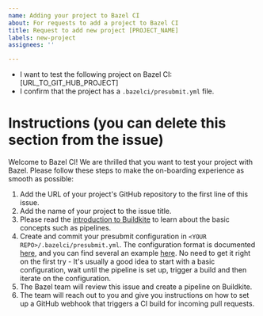 ```yaml
---
name: Adding your project to Bazel CI
about: For requests to add a project to Bazel CI
title: Request to add new project [PROJECT_NAME]
labels: new-project
assignees: ''

---
```


- I want to test the following project on Bazel CI: [URL_TO_GIT_HUB_PROJECT]
- I confirm that the project has a `.bazelci/presubmit.yml` file.

# Instructions (you can delete this section from the issue)

Welcome to Bazel CI! We are thrilled that you want to test your project with Bazel.
Please follow these steps to make the on-boarding experience as smooth as possible:

1. Add the URL of your project's GitHub repository to the first line of this issue.
2. Add the name of your project to the issue title.
3. Please read the [introduction to Buildkite](https://github.com/bazelbuild/continuous-integration/blob/master/buildkite/README.md) to learn about the basic concepts such as pipelines.
4. Create and commit your presubmit configuration in `<YOUR REPO>/.bazelci/presubmit.yml`. The configuration format is documented [here](https://github.com/bazelbuild/continuous-integration/blob/master/buildkite/README.md#configuring-a-pipeline), and you can find several an example [here](https://github.com/bazelbuild/rules_typescript/blob/master/.bazelci/presubmit.yml). No need to get it right on the first try - It's usually a good idea to start with a basic configuration, wait until the pipeline is set up, trigger a build and then iterate on the configuration.
5. The Bazel team will review this issue and create a pipeline on Buildkite.
6. The team will reach out to you and give you instructions on how to set up a GitHub webhook that triggers a CI build for incoming pull requests.
